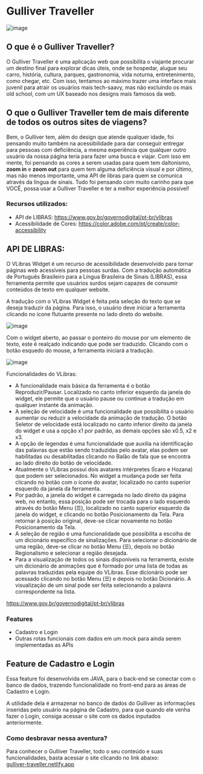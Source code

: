 # Gulliver Traveller

![image](https://user-images.githubusercontent.com/89409021/172737494-5d101942-0b2d-4000-9454-8fecbfdf543e.png)

## O que é o Gulliver Traveller? <br>

O Gulliver Traveller é uma aplicação web que possibilita o viajante procurar um destino final para explorar dicas úteis, onde se hospedar, alugue seu carro, história, cultura, parques, gastronomia, vida noturna, entretenimento, como chegar, etc. Com isso, tentamos ao máximo trazer uma interface mais juvenil para atrair os usuários mais tech-saavy, mas não excluindo os mais old school, com um UX baseado nos designs mais famosos da web. <br>

## O que o Gulliver Traveller tem de mais diferente de todos os outros sites de viagens? <br>

Bem, o Gulliver tem, além do design que atende qualquer idade, foi pensando muito também na acessibilidade para dar conseguir entregar para pessoas com deficiência, a mesma experiência que qualquer outro usuário da nossa página teria para fazer uma busca e viajar. Com isso em mente, foi pensando as cores a serem usadas para quem tem daltonismo, **zoom in** e **zoom out** para quem tem alguma deficiência visual e por último, mas não menos importante, uma API de libras para quem se comunica através da língua de sinais. Tudo foi pensando com muito carinho para que VOCÊ, possa usar a Gulliver Traveller e ter a melhor experiência possível! <br>

### Recursos utilizados:
- API de LIBRAS: https://www.gov.br/governodigital/pt-br/vlibras
- Acessibilidade de Cores: https://color.adobe.com/pt/create/color-accessibility

## API DE LIBRAS: 

O VLibras Widget é um recurso de acessibilidade desenvolvido para tornar páginas web acessíveis para pessoas surdas. Com a tradução automática de Português Brasileiro para a Língua Brasileira de Sinais (LIBRAS), essa ferramenta permite que usuários surdos sejam capazes de consumir conteúdos de texto em qualquer website. <br>

A tradução com o VLibras Widget é feita pela seleção do texto que se deseja traduzir da página. Para isso, o usuário deve iniciar a ferramenta clicando no ícone flutuante presente no lado direto do website. <br>

![image](https://user-images.githubusercontent.com/89409021/172734619-00b8c916-bb45-4d73-a328-87286b87df49.png) <br>

Com o widget aberto, ao passar o ponteiro do mouse por um elemento de texto, este é realçado indicando que pode ser traduzido. Clicando com o botão esquedo do mouse, a ferramenta iniciará a tradução. <br>

![image](https://user-images.githubusercontent.com/89409021/172734760-5a05af4c-f3ca-45d9-9a75-e9e6c3c76ed8.png) <br>

Funcionalidades do VLibras:

- A funcionalidade mais básica da ferramenta é o botão Reproduzir/Pausar. Localizado no canto inferior esquerdo da janela do widget, ele permite que o usuário pause ou continue a tradução em qualquer instante da animação. <br>
- A seleção de velocidade é uma funcionalidade que possibilita o usuário aumentar ou reduzir a velocidade da animação de tradução. O botão Seletor de velocidade está localizado no canto inferior direito da janela do widget e usa a opção x1 por padrão, as demais opções são x0.5, x2 e x3. <br>
- A opção de legendas é uma funcionalidade que auxilia na identificação das palavras que estão sendo traduzidas pelo avatar, elas podem ser habilitadas ou desabilitadas clicando no Balão de fala que se encontra ao lado direito do botão de velocidade. <br>
- Atualmente o VLibras possui dois avatares intérpretes (Ícaro e Hozana) que podem ser selecionados. No widget a mudança pode ser feita clicando no botão com o ícone do avatar, localizado no canto superior esquerdo da janela da ferramenta. <br>
- Por padrão, a janela do widget é carregada no lado direito da página web, no entanto, essa posição pode ser trocada para o lado esquerdo através do botão Menu (☰), localizado no canto superior esquerdo da janela do widget, e clicando no botão Posicionamento da Tela. Para retornar à posição original, deve-se clicar novamente no botão Posicionamento da Tela. <br>
- A seleção de região é uma funcionalidade que possibilita a escolha de um dicionário específico de sinalizações. Para selecionar o dicionário de uma região, deve-se clicar no botão Menu (☰), depois no botão Regionalismo e selecionar a região desejada. <br>
- Para a visualização de todos os sinais disponíveis na ferramenta, existe um dicionário de animações que é formado por uma lista de todas as palavras traduzidas pela equipe do VLibras. Esse dicionário pode ser acessado clicando no botão Menu (☰) e depois no botão Dicionário. A visualização de um sinal pode ser feita selecionando a palavra correspondente na lista. <br>

https://www.gov.br/governodigital/pt-br/vlibras

### Features
- Cadastro e Login
- Outras rotas funcionais com dados em um mock para ainda serem implementadas as APIs

## Feature de Cadastro e Login

Essa feature foi desenvolvida em JAVA, para o back-end se conectar com o banco de dados, trazendo funcionalidade no front-end para as áreas de Cadastro e Login. <br>

A utilidade dela é armazenar no banco de dados do Gulliver as informações inseridas pelo usuário na página de Cadastro, para que quando ele venha fazer o Login, consiga acessar o site com os dados inputados anteriormente.

### Como desbravar nessa aventura? <br>
Para conhecer o Gulliver Traveller, todo o seu conteúdo e suas funcionalidades, basta acessar o site clicando no link abaixo: <br>
[gulliver-traveller.netlify.app](https://gulliver-traveller-final.netlify.app/)
